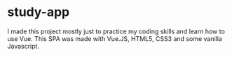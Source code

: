 # study-app

I made this project mostly just to practice my coding skills and learn how to use Vue.
This SPA was made with Vue.JS, HTML5, CSS3 and some vanilla Javascript.
